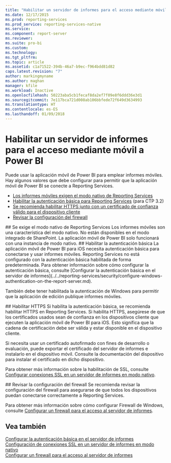 ```yaml
---
title: "Habilitar un servidor de informes para el acceso mediante móvil a Power BI | Microsoft Docs"
ms.date: 12/17/2015
ms.prod: reporting-services
ms.prod_service: reporting-services-native
ms.service: 
ms.component: report-server
ms.reviewer: 
ms.suite: pro-bi
ms.custom: 
ms.technology: 
ms.tgt_pltfrm: 
ms.topic: article
ms.assetid: c1a71522-394b-46a7-b9ec-f964bdd81d82
caps.latest.revision: "7"
author: markingmyname
ms.author: maghan
manager: kfile
ms.workload: Inactive
ms.openlocfilehash: 50223aba5cb1fecaf8da2ef7f09e8f6ddd36e3d1
ms.sourcegitcommit: 7e117bca721d008ab106bbfede72f649d3634993
ms.translationtype: HT
ms.contentlocale: es-ES
ms.lasthandoff: 01/09/2018
---
```

# <a name="enable-a-report-server-for-power-bi-mobile-access"></a>Habilitar un servidor de informes para el acceso mediante móvil a Power BI
Puede usar la aplicación móvil de Power BI para emplear informes móviles. Hay algunos valores que debe configurar para permitir que la aplicación móvil de Power BI se conecte a Reporting Services.  
  
-   [Los informes móviles exigen el modo nativo de Reporting Services](#nativemode)  
-   [Habilitar la autenticación básica para Reporting Services](#basicauth) (para CTP 3.2)  
-   [Se recomienda habilitar HTTPS junto con un certificado de confianza válido para el dispositivo cliente](#https)  
-   [Revisar la configuración del firewall](#firewall)  
  
<a name="nativemode"/>  
## <a name="reporting-services-native-mode-required"></a>Se exige el modo nativo de Reporting Services  
Los informes móviles son una característica del modo nativo. No están disponibles en el modo integrado de SharePoint. La aplicación móvil de Power BI solo funcionará con una instancia de modo nativo.  
  
<a name="basicauth"/>  
## <a name="enable-basic-authentication"></a>Habilitar la autenticación básica  
La aplicación móvil de Power BI para iOS necesita autenticación básica para conectarse y usar informes móviles. Reporting Services no está configurado con la autenticación básica habilitada de forma predeterminada. Para obtener información sobre cómo configurar la autenticación básica, consulte [Configurar la autenticación básica en el servidor de informes](../../reporting-services/security/configure-windows-authentication-on-the-report-server.md).  
  
También debe tener habilitada la autenticación de Windows para permitir que la aplicación de edición publique informes móviles.  
  
<a name="https"/>  
## <a name="enable-https"></a>Habilitar HTTPS  
Si habilita la autenticación básica, se recomienda habilitar HTTPS en Reporting Services. Si habilita HTTPS, asegúrese de que los certificados usados sean de confianza en los dispositivos cliente que ejecuten la aplicación móvil de Power BI para iOS. Esto significa que la cadena de certificación debe ser válida y estar disponible en el dispositivo cliente.  
  
Si necesita usar un certificado autofirmado con fines de desarrollo o evaluación, puede exportar el certificado del servidor de informes e instalarlo en el dispositivo móvil. Consulte la documentación del dispositivo para instalar el certificado en dicho dispositivo.  
  
Para obtener más información sobre la habilitación de SSL, consulte [Configurar conexiones SSL en un servidor de informes en modo nativo](../../reporting-services/security/configure-ssl-connections-on-a-native-mode-report-server.md).  
  
<a name="firewall"/>  
## <a name="review-firewall-settings"></a>Revisar la configuración del firewall  
Se recomienda revisar la configuración del firewall para asegurarse de que todos los dispositivos puedan conectarse correctamente a Reporting Services.   
  
Para obtener más información sobre cómo configurar Firewall de Windows, consulte [Configurar un firewall para el acceso al servidor de informes](../../reporting-services/report-server/configure-a-firewall-for-report-server-access.md).  
  
## <a name="see-also"></a>Vea también  
  
[Configurar la autenticación básica en el servidor de informes](../../reporting-services/security/configure-windows-authentication-on-the-report-server.md)  
[Configuración de conexiones SSL en un servidor de informes en modo nativo](../../reporting-services/security/configure-ssl-connections-on-a-native-mode-report-server.md)  
[Configurar un firewall para el acceso al servidor de informes](../../reporting-services/report-server/configure-a-firewall-for-report-server-access.md)  
  
  
  
  
  
  


